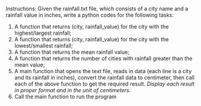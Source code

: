 Instructions: Given the rainfall.txt file, which consists of a city name and a rainfall value in inches, write a python codes for the following tasks:

1. A function that returns (city, rainfall_value) for the city with the highest/largest rainfall;
2. A function that returns (city, rainfall_value) for the city with the lowest/smallest rainfall;
3. A function that returns the mean rainfall value;
4. A function that returns the number of cities with rainfall greater than the mean value;
5. A main function that opens the text file, reads in data (each line is a city and its rainfall in inches), convert the rainfall data to centimeter, then call each of the above function to get the required result. _Display each result in proper format and in the unit of centimeters._
6. Call the main function to run the program
